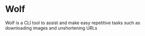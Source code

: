 # Wolf
Wolf is a CLI tool to assist and make easy repetitive tasks such as downloading images and unshortening URLs 

